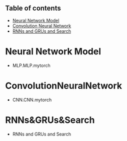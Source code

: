 ## Table of contents
* [Neural Network Model](#NeuralNetworkModel)
* [Convolution Neural Network](#ConvolutionNeuralNetwork)
* [RNNs and GRUs and Search](#RNNs&GRUs&Search)

# Neural Network Model
* MLP.MLP.mytorch

# ConvolutionNeuralNetwork
*  CNN.CNN.mytorch

# RNNs&GRUs&Search
* RNNs and GRUs and Search

